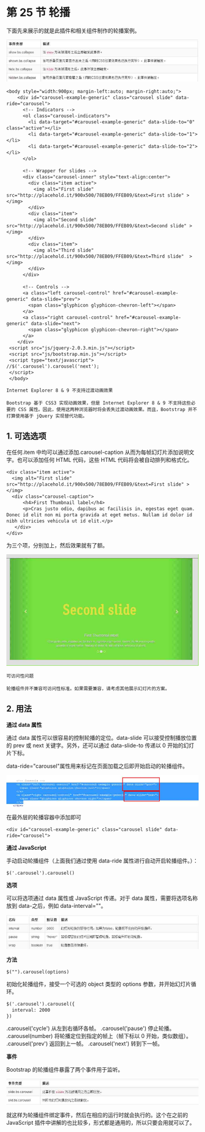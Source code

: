 # 第 25 节 轮播

下面先来展示的就是此插件和相关组件制作的轮播案例。

![](img/163.jpg)

```
<body style="width:900px; margin-left:auto; margin-right:auto;">
    <div id="carousel-example-generic" class="carousel slide" data-ride="carousel">
      <!-- Indicators -->
      <ol class="carousel-indicators">
        <li data-target="#carousel-example-generic" data-slide-to="0" class="active"></li>
        <li data-target="#carousel-example-generic" data-slide-to="1"></li>
        <li data-target="#carousel-example-generic" data-slide-to="2"></li>
      </ol>

      <!-- Wrapper for slides -->
      <div class="carousel-inner" style="text-align:center">
        <div class="item active">
          <img alt="First slide" src="http://placehold.it/900x500/78EB09/FFEB09/&text=First slide" ></img>
        </div>
        <div class="item">
          <img alt="Second slide" src="http://placehold.it/900x500/78EB09/FFEB09/&text=Second slide" ></img>
        </div>
        <div class="item">
          <img alt="Third slide" src="http://placehold.it/900x500/78EB09/FFEB09/&text=Third slide"  ></img>
        </div>
      </div>

      <!-- Controls -->
      <a class="left carousel-control" href="#carousel-example-generic" data-slide="prev">
        <span class="glyphicon glyphicon-chevron-left"></span>
      </a>
      <a class="right carousel-control" href="#carousel-example-generic" data-slide="next">
        <span class="glyphicon glyphicon-chevron-right"></span>
      </a>
    </div>
 <script src="js/jquery-2.0.3.min.js"></script>
 <script src="js/bootstrap.min.js"></script>
 <script type="text/javascript">
//$('.carousel').carousel('next');
 </script>
 </body> 
```

```
Internet Explorer 8 & 9 不支持过渡动画效果

Bootstrap 基于 CSS3 实现动画效果，但是 Internet Explorer 8 & 9 不支持这些必要的 CSS 属性。因此，使用这两种浏览器时将会丢失过渡动画效果。而且，Bootstrap 并不打算使用基于 jQuery 实现替代功能。 
```

## 1\. 可选选项

在任何.item 中均可以通过添加.carousel-caption 从而为每帧幻灯片添加说明文字。也可以添加任何 HTML 代码，这些 HTML 代码将会被自动排列和格式化。

```
<div class="item active">
  <img alt="First slide" src="http://placehold.it/900x500/78EB09/FFEB09/&text=First slide" ></img>
  <div class="carousel-caption">
      <h4>First Thumbnail label</h4>
      <p>Cras justo odio, dapibus ac facilisis in, egestas eget quam. Donec id elit non mi porta gravida at eget metus. Nullam id dolor id nibh ultricies vehicula ut id elit.</p>
   </div>
</div> 
```

为三个项，分别加上，然后效果就有了额。

![](img/164.jpg)

```
可访问性问题

轮播组件并不兼容可访问性标准。如果需要兼容，请考虑其他展示幻灯片的方案。 
```

## 2\. 用法

**通过 data 属性**

通过 data 属性可以很容易的控制轮播的定位。data-slide 可以接受控制播放位置的 prev 或 next 关键字。另外，还可以通过 data-slide-to 传递以 0 开始的幻灯片下标。

data-ride="carousel"属性用来标记在页面加载之后即开始启动的轮播组件。

![](img/165.jpg)

在最外层的轮播容器中添加即可

```
<div id="carousel-example-generic" class="carousel slide" data-ride="carousel"> 
```

**通过 JavaScript**

手动启动轮播组件（上面我们通过使用 data-ride 属性进行自动开启轮播组件。）：

```
$('.carousel').carousel() 
```

**选项**

可以将选项通过 data 属性或 JavaScript 传递。对于 data 属性，需要将选项名称放到 data-之后，例如 data-interval=""。

![](img/166.jpg)

**方法**

```
$("").carousel(options) 
```

初始化轮播组件，接受一个可选的 object 类型的 options 参数，并开始幻灯片循环。

```
$('.carousel').carousel({
  interval: 2000
}) 
```

.carousel('cycle') 从左到右循环各帧。 .carousel('pause') 停止轮播。 .carousel(number) 将轮播定位到指定的帧上（帧下标以 0 开始，类似数组）。 .carousel('prev') 返回到上一帧。 .carousel('next') 转到下一帧。

**事件**

Bootstrap 的轮播组件暴露了两个事件用于监听。

![](img/167.jpg)

就这样为轮播组件绑定事件，然后在相应的运行时就会执行的。这个在之前的 JavaScript 插件中讲解的也比较多，形式都是通用的，所以只要会用就可以了。